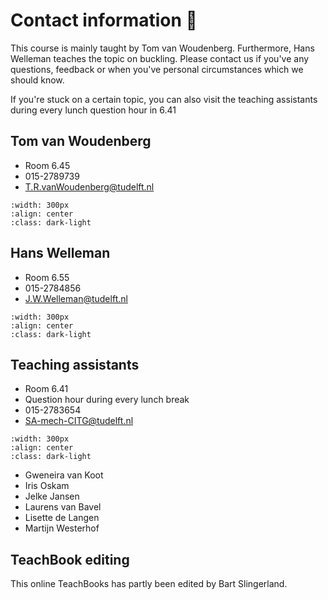 # Contact information 💬

This course is mainly taught by Tom van Woudenberg. Furthermore, Hans Welleman teaches the topic on buckling. Please contact us if you've any questions, feedback or when you've personal circumstances which we should know.

If you're stuck on a certain topic, you can also visit the teaching assistants during every lunch question hour in 6.41

## Tom van Woudenberg
- Room 6.45
- 015-2789739
- T.R.vanWoudenberg@tudelft.nl

```{figure} figures/Tom.jpg
:width: 300px
:align: center
:class: dark-light
```

## Hans Welleman
- Room 6.55
- 015-2784856
- J.W.Welleman@tudelft.nl

```{figure} figures/hans.jpg
:width: 300px
:align: center
:class: dark-light
```

## Teaching assistants
- Room 6.41
- Question hour during every lunch break
- 015-2783654
- SA-mech-CITG@tudelft.nl

```{figure} figures/overzichtfoto's.jpg
:width: 300px
:align: center
:class: dark-light
```

- Gweneira van Koot
- Iris Oskam
- Jelke Jansen
- Laurens van Bavel
- Lisette de Langen
- Martijn Westerhof

## TeachBook editing
This online TeachBooks has partly been edited by Bart Slingerland.